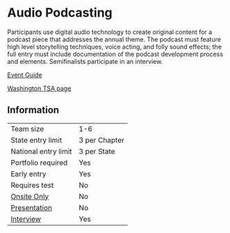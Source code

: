# Audio Podcasting

Participants use digital audio technology to create original
content for a podcast piece that addresses the annual theme.
The podcast must feature high level storytelling techniques,
voice acting, and folly sound effects; the full entry must include
documentation of the podcast development process and
elements. Semifinalists participate in an interview.

[Event Guide](https://lwsd.sharepoint.com/:b:/r/sites/GR-JHS-TechnologyStudentAssociation-SCA/Shared%20Documents/23-24/Competition/Event%20Guides/HS%20-%20Audio%20Podcasting.pdf)

[Washington TSA page](https://www.washingtontsa.org/high-school-events/audio-podcasting)

## Information

|                         |               |
| ----------------------- | ------------- |
| Team size               | 1-6           |
| State entry limit       | 3 per Chapter |
| National entry limit    | 3 per State   |
| Portfolio required      | Yes           |
| Early entry             | Yes           |
| Requires test           | No            |
| [Onsite Only](/#terms)  | No            |
| [Presentation](/#terms) | No            |
| [Interview](/#terms)    | Yes           |
